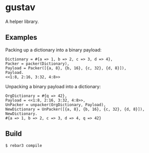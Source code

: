 gustav
=====

A helper library.

Examples
--------

Packing up a dictionary into a binary payload:

```
Dictionary = #{a => 1, b => 2, c => 3, d => 4},
Packer = packer(Dictionary),
Payload = Packer([{a, 8}, {b, 16}, {c, 32}, {d, 8}]),
Payload.
<<1:8, 2:16, 3:32, 4:8>>
```

Unpacking a binary payload into a dictionary:

```
OrgDictionary = #{q => 42},
Payload = <<1:8, 2:16, 3:32, 4:8>>,
UnPacker = unpacker(OrgDictionary, Payload),
NewDictionary = UnPacker([{a, 8}, {b, 16}, {c, 32}, {d, 8}]),
NewDictionary.
#{a => 1, b => 2, c => 3, d => 4, q => 42}
```

Build
-----

    $ rebar3 compile

